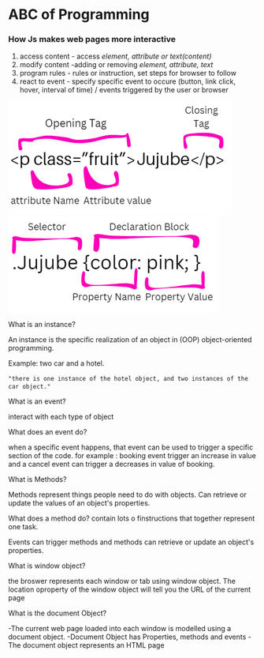 # ABC of Programming

### How Js makes web pages more interactive
 1. access content - access *element, attribute or text(content)*
 2. modify content -adding or removing *element, attribute, text*
 3. program rules -  rules or instruction, set steps for browser to follow
 4. react to event - specify specific event to occure (button, link click, hover, interval of time) / events triggered by the user or browser

![HTML](/img/html.PNG)
![cssrule](/img/css%20rules.PNG)

What is an instance? 

An instance is the specific realization of an object in (OOP) object-oriented programming. 

Example: two car and a hotel. 
 
    "there is one instance of the hotel object, and two instances of the car object."

What is an event? 

interact with each type of object

What does an event do? 

when a specific event happens, that event can be used to trigger a specific section of the code. for example : booking event trigger an increase in value and a cancel event can trigger a decreases in value of booking. 

What is Methods? 

Methods represent things people need to do with objects. Can retrieve or update the values of an object's properties. 

What does a method do? 
contain lots o finstructions that together represent one task. 

Events can trigger methods and methods can retrieve or update an object's properties. 

What is window object?

the broswer represents each window or tab using window object. The location oproperty of the window object will tell you the URL of the current page

What is the document Object? 

-The current web page loaded into each window is modelled using a document object.
-Document Object has Properties, methods and events
-The document object represents an HTML page  




